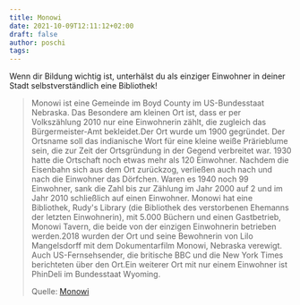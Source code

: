 ```yaml
---
title: Monowi
date: 2021-10-09T12:11:12+02:00
draft: false
author: poschi
tags: 
---
```


Wenn dir Bildung wichtig ist, unterhälst du als einziger Einwohner in deiner
Stadt selbstverständlich eine Bibliothek!

> Monowi ist eine Gemeinde im Boyd County im US-Bundesstaat Nebraska. Das
> Besondere am kleinen Ort ist, dass er per Volkszählung 2010 nur eine
> Einwohnerin zählt, die zugleich das Bürgermeister-Amt bekleidet.Der Ort wurde
> um 1900 gegründet. Der Ortsname soll das indianische Wort für eine kleine
> weiße Prärieblume sein, die zur Zeit der Ortsgründung in der Gegend verbreitet
> war. 1930 hatte die Ortschaft noch etwas mehr als 120 Einwohner. Nachdem die
> Eisenbahn sich aus dem Ort zurückzog, verließen auch nach und nach die
> Einwohner das Dörfchen. Waren es 1940 noch 99 Einwohner, sank die Zahl bis zur
> Zählung im Jahr 2000 auf 2 und im Jahr 2010 schließlich auf einen Einwohner.
> Monowi hat eine Bibliothek, Rudy's Library (die Bibliothek des verstorbenen
> Ehemanns der letzten Einwohnerin), mit 5.000 Büchern und einen Gastbetrieb,
> Monowi Tavern, die beide von der einzigen Einwohnerin betrieben werden.2018
> wurden der Ort und seine Bewohnerin von Lilo Mangelsdorff mit dem
> Dokumentarfilm Monowi, Nebraska verewigt. Auch US-Fernsehsender, die britische
> BBC und die New York Times berichteten über den Ort.Ein weiterer Ort mit nur
> einem Einwohner ist PhinDeli im Bundesstaat Wyoming.
>
> Quelle: [Monowi](https://de.wikipedia.org/wiki/Monowi)

